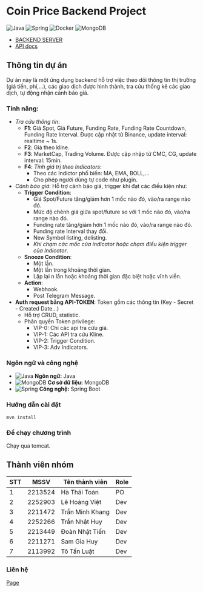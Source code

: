 # Coin Price Backend Project
![Java](https://img.shields.io/badge/Java-ED8B00?style=for-the-badge&logo=java&logoColor=white) ![Spring](https://img.shields.io/badge/Spring-6DB33F?style=for-the-badge&logo=spring&logoColor=white) ![Docker](https://img.shields.io/badge/Docker-2496ED?style=for-the-badge&logo=docker&logoColor=white) ![MongoDB](https://img.shields.io/badge/MongoDB-47A248?style=for-the-badge&logo=mongodb&logoColor=white)

- [BACKEND SERVER](http://34.87.189.14)
- [API docs](http://34.87.189.14:8080/)

## Thông tin dự án
Dự án này là một ứng dụng backend hỗ trợ việc theo dõi thông tin thị trường (giá tiền, phí,...), các giao dịch được hình thành, tra cứu thống kê các giao dịch, tự động nhận cảnh báo giá.

### Tính năng:
- *Tra cứu thông tin*:
    - **F1**: Giá Spot, Giá Future, Funding Rate, Funding Rate Countdown, Funding Rate Interval. Được cập nhật từ Binance, update interval: realtime ~ 1s.
    - **F2**: Giá theo kline.
    - **F3**: MarketCap, Trading Volume. Được cập nhập từ CMC, CG, update interval: 15min.
    - **F4**: *Tính giá trị theo Indicators*:
        - Theo các Indictor phổ biến: MA, EMA, BOLL,…
        - Cho phép người dùng tự code như plugin.
- *Cảnh báo giá*: Hỗ trợ cảnh báo giá, trigger khi đạt các điều kiện như:
    - **Trigger Condition**: 
        - Giá Spot/Future tăng/giảm hơn 1 mốc nào đó, vào/ra range nào đó.
        - Mức độ chênh giá giữa spot/future so với 1 mốc nào đó, vào/ra range nào đó.
        - Funding rate tăng/giảm hơn 1 mốc nào đó, vào/ra range nào đó.
        - Funding rate Interval thay đổi.
        - New Symbol listing, delisting.
        - *Khi chạm các mốc của indicator hoặc chạm điều kiện trigger của Indicator*.
    - **Snooze Condition**:
        - Một lần.
        - Một lần trong khoảng thời gian.
        - Lặp lại n lần hoặc khoảng thời gian đặc biệt hoặc vĩnh viễn.
    - **Action**:
        - Webhook.
        - Post Telegram Message.
- **Auth request bằng API-TOKEN**: Token gồm các thông tin (Key - Secret - Created Date...)
    - Hỗ trợ CRUD, statistic.
    - Phân quyền Token privilege:
        - VIP-0: Chỉ các api tra cứu giá.
        - VIP-1: Các API tra cứu Kline.
        - VIP-2: Trigger Condition.
        - VIP-3: Adv Indicators.


### Ngôn ngữ và công nghệ
- ![Java](https://img.shields.io/badge/Java-ED8B00?style=for-the-badge&logo=java&logoColor=white) **Ngôn ngữ:** Java
- ![MongoDB](https://img.shields.io/badge/MongoDB-47A248?style=for-the-badge&logo=mongodb&logoColor=white) **Cơ sở dữ liệu:** MongoDB
- ![Spring](https://img.shields.io/badge/Spring-6DB33F?style=for-the-badge&logo=spring&logoColor=white) **Công nghệ:** Spring Boot
### Hướng dẫn cài đặt
```basg
mvn install
```
### Để chạy chương trình
Chạy qua tomcat.
## Thành viên nhóm
|STT | MSSV    | Tên thành viên      | Role | 
|----|---------|---------------------|------|
|1   | 2213524 | Hà Thái Toàn        | PO   |
|2   | 2252903 | Lê Hoàng Việt       | Dev  |
|3   | 2211472 | Trần Minh Khang     | Dev  |
|4   | 2252266 | Trần Nhật Huy       | Dev  |
|5   | 2213449 | Đoàn Nhật Tiến      | Dev  |
|6   | 2211271 | Sam Gia Huy         | Dev  |
|7   | 2113992 | Tô Tấn Luật         | Dev  |
### Liên hệ
[Page](https://www.facebook.com/profile.php?id=100093520770734)
